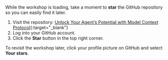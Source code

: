 While the workshop is loading, take a moment to **star** the GitHub repository so you can easily find it later.

1. Visit the repository: [Unlock Your Agent’s Potential with Model Context Protocol](https://github.com/microsoft/aitour26-WRK540-unlock-your-agents-potential-with-model-context-protocol){:target="_blank"}
2. Log into your GitHub account.
3. Click the **Star** button in the top right corner.

To revisit the workshop later, click your profile picture on GitHub and select **Your stars**.
